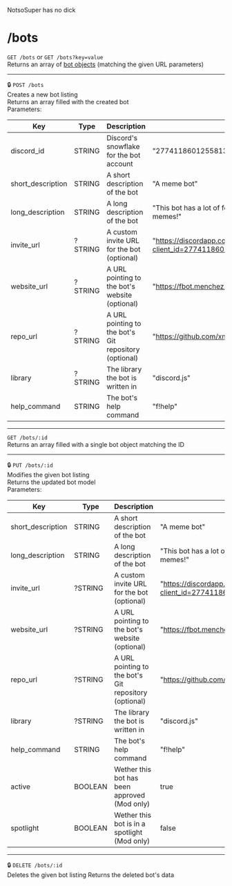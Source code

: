 NotsoSuper has no dick
# /bots

`GET /bots` or `GET /bots?key=value`  
Returns an array of [bot objects](/models/Bot.md) (matching the given URL parameters)

---

:lock: `POST /bots`  
Creates a new bot listing  
Returns an array filled with the created bot  
Parameters:  

| Key               | Type    | Description                                           | Example                                                                                        |
|-------------------|---------|-------------------------------------------------------|------------------------------------------------------------------------------------------------|
| discord_id        | STRING  | Discord's snowflake for the bot account               | "277411860125581312"                                                                           |
| short_description | STRING  | A short description of the bot                        | "A meme bot"                                                                                   |
| long_description  | STRING  | A long description of the bot                         | "This bot has a lot of features, like memes, memes and.. memes!"                               |
| invite_url        | ?STRING | A custom invite URL for the bot (optional)            | "https://discordapp.com/oauth2/authorize?client_id=277411860125581312&scope=bot&permissions=8" |
| website_url       | ?STRING | A URL pointing to the bot's website (optional)        | "https://fbot.menchez.me/"                                                                     |
| repo_url          | ?STRING | A URL pointing to the bot's Git repository (optional) | "https://github.com/xmatmen/fbot"                                                              |
| library           | ?STRING | The library the bot is written in                     | "discord.js"                                                                                   |
| help_command      | STRING  | The bot's help command                                | "f!help"                                                                                       |

---

`GET /bots/:id`  
Returns an array filled with a single bot object matching the ID

---

:lock: `PUT /bots/:id`  
Modifies the given bot listing  
Returns the updated bot model  
Parameters:

| Key               | Type    | Description                                           | Example                                                                                        |
|-------------------|---------|-------------------------------------------------------|------------------------------------------------------------------------------------------------|
| short_description | STRING  | A short description of the bot                        | "A meme bot"                                                                                   |
| long_description  | STRING  | A long description of the bot                         | "This bot has a lot of features, like memes, memes and.. memes!"                               |
| invite_url        | ?STRING | A custom invite URL for the bot (optional)            | "https://discordapp.com/oauth2/authorize?client_id=277411860125581312&scope=bot&permissions=8" |
| website_url       | ?STRING | A URL pointing to the bot's website (optional)        | "https://fbot.menchez.me/"                                                                     |
| repo_url          | ?STRING | A URL pointing to the bot's Git repository (optional) | "https://github.com/xmatmen/fbot"                                                              |
| library           | ?STRING | The library the bot is written in                     | "discord.js"                                                                                   |
| help_command      | STRING  | The bot's help command                                | "f!help"                                                                                       |
| active            | BOOLEAN | Wether this bot has been approved (Mod only)          | true                                                                                           |
| spotlight         | BOOLEAN | Wether this bot is in a spotlight (Mod only)          | false                                                                                          |

---

:lock: `DELETE /bots/:id`  
Deletes the given bot listing
Returns the deleted bot's data
